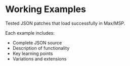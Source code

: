 # Working Examples

Tested JSON patches that load successfully in Max/MSP.

Each example includes:
- Complete JSON source
- Description of functionality  
- Key learning points
- Variations and extensions